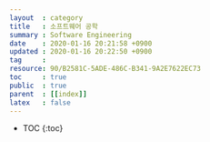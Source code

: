 ```yaml
---
layout  : category
title   : 소프트웨어 공학
summary : Software Engineering
date    : 2020-01-16 20:21:58 +0900
updated : 2020-01-16 20:22:50 +0900
tag     : 
resource: 90/B2581C-5ADE-486C-B341-9A2E7622EC73
toc     : true
public  : true
parent  : [[index]]
latex   : false
---
```

* TOC
{:toc}

